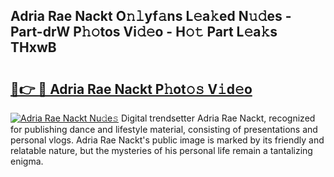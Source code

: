 ## Adria Rae Nackt O𝚗𝚕yf𝚊ns L𝚎a𝚔ed N𝚞𝚍es - Part-drW P𝚑𝚘tos Vi𝚍𝚎o - H𝚘𝚝 Part L𝚎a𝚔s THxwB

# <h2><a href="http://kf08khw.oniu.top/?m=Adria+Rae+Nackt">🔗👉 🔴 Adria Rae Nackt P𝚑ot𝚘𝚜 V𝚒d𝚎o</a></h2>

[![Adria Rae Nackt Nu𝚍e𝚜](https://i.imgur.com/0qMVB7G.gif)](http://kf08khw.oniu.top/?m=Adria+Rae+Nackt)
Digital trendsetter Adria Rae Nackt, recognized for publishing dance and lifestyle material, consisting of presentations and personal vlogs. Adria Rae Nackt's public image is marked by its friendly and relatable nature, but the mysteries of his personal life remain a tantalizing enigma.  

